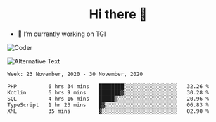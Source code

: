 <h1 align="center">Hi there 👋</h1>

- 🔭 I’m currently working on TGI

![Coder](https://media.giphy.com/media/MdA16VIoXKKxNE8Stk/giphy.gif)

<img src="https://github.com/anantasak-pcu/anantasak-pcru/blob/main/images/stat.svg" alt="Alternative Text"/>

<!--START_SECTION:waka-->
```text
Week: 23 November, 2020 - 30 November, 2020

PHP          6 hrs 34 mins   ████████░░░░░░░░░░░░░░░░░   32.26 % 
Kotlin       6 hrs 9 mins    ███████▓░░░░░░░░░░░░░░░░░   30.28 % 
SQL          4 hrs 16 mins   █████▒░░░░░░░░░░░░░░░░░░░   20.96 % 
TypeScript   1 hr 23 mins    █▓░░░░░░░░░░░░░░░░░░░░░░░   06.83 % 
XML          35 mins         ▓░░░░░░░░░░░░░░░░░░░░░░░░   02.90 % 
```
<!--END_SECTION:waka-->
